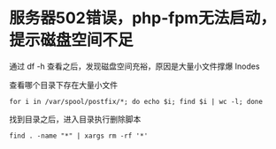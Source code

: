 # 服务器502错误，php-fpm无法启动，提示磁盘空间不足

通过 df -h 查看之后，发现磁盘空间充裕，原因是大量小文件撑爆 Inodes

查看哪个目录下存在大量小文件

```
for i in /var/spool/postfix/*; do echo $i; find $i | wc -l; done
```

找到目录之后，进入目录执行删除脚本

```
find . -name "*" | xargs rm -rf '*'
```
